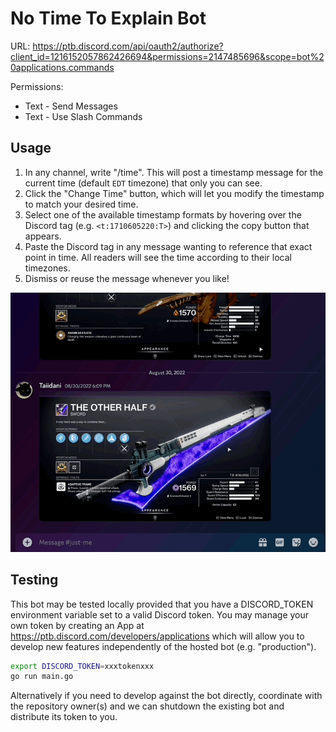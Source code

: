 # No Time To Explain Bot

URL: https://ptb.discord.com/api/oauth2/authorize?client_id=1216152057862426694&permissions=2147485696&scope=bot%20applications.commands

Permissions:
* Text - Send Messages
* Text - Use Slash Commands

## Usage

1. In any channel, write "/time". This will post a timestamp message for the current time (default `EDT` timezone) that only you can see.
1. Click the "Change Time" button, which will let you modify the timestamp to match your desired time.
1. Select one of the available timestamp formats by hovering over the Discord tag (e.g. `<t:1710605220:T>`) and clicking the copy button that appears.
1. Paste the Discord tag in any message wanting to reference that exact point in time. All readers will see the time according to their local timezones.
1. Dismiss or reuse the message whenever you like!

![](.github/example.gif)

## Testing

This bot may be tested locally provided that you have a DISCORD_TOKEN environment variable set to a valid Discord token. You may manage your own token by creating an App at https://ptb.discord.com/developers/applications which will allow you to develop new features independently of the hosted bot (e.g. "production").

```sh
export DISCORD_TOKEN=xxxtokenxxx
go run main.go
```

Alternatively if you need to develop against the bot directly, coordinate with the repository owner(s) and we can shutdown the existing bot and distribute its token to you.
